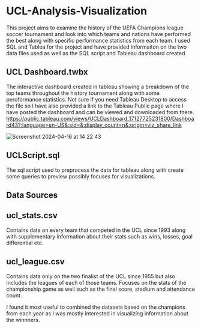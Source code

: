 # UCL-Analysis-Visualization
This project aims to examine the history of the UEFA Champions league soccer tournament and look into which teams and nations have performed the best along with specific performance statistics from each team. I used SQL and Tablea for the project and have provided informaiton on the two data files used as well as the SQL script and Tableau dashboard created.

## UCL Dashboard.twbx
The interactive dashboard created in tableau showing a breakdown of the top teams throughout the history tournament along with some peroformance statistics. Not sure if you need Tableau Desktop to access the file so I have also provided a link to the Tableau Public page where I have posted the dashboard and can be viewed and downloaded from there.
https://public.tableau.com/views/UCLDashboard_17127725231800/Dashboard43?:language=en-US&:sid=&:display_count=n&:origin=viz_share_link

![Screenshot 2024-04-16 at 14 22 43](https://github.com/Kevin-Trivino/UCL-History-Analysis/assets/94009796/cdd27b0f-d852-4104-8b65-9d1743c6e657)


## UCLScript.sql
The sql script used to preprocess the data for tableau along with create some queries to preview possibly focuses for visualizations.


## Data Sources
## ucl_stats.csv 
Contains data on every team that competed in the UCL since 1993 along with supplementary information about their stats such as wins, losses, goal differential etc.

## ucl_league.csv
Contains data only on the two finalist of the UCL since 1955 but also includes the leagues of each of those teams. Focuses on the stats of the championship game as well such as the final score, stadium and attendance count. 

I found it most useful to combined the datasets based on the champions from each year as I was mostly interested in visualizing information about the winnners. 



